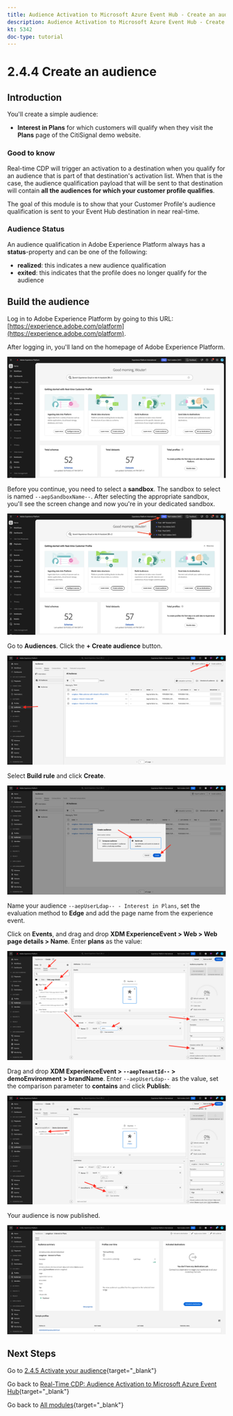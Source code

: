 ```yaml
---
title: Audience Activation to Microsoft Azure Event Hub - Create an audience
description: Audience Activation to Microsoft Azure Event Hub - Create an audience
kt: 5342
doc-type: tutorial
---
```

# 2.4.4 Create an audience

## Introduction

You'll create a simple audience:

- **Interest in Plans** for which customers will qualify when they visit the **Plans** page of the CitiSignal demo website. 

### Good to know

Real-time CDP will trigger an activation to a destination when you qualify for an audience that is part of that destination's activation list. When that is the case, the audience qualification payload that will be sent to that destination will contain **all the audiences for which your customer profile qualifies**. 

The goal of this module is to show that your Customer Profile's audience qualification is sent to your Event Hub destination in near real-time. 

### Audience Status

An audience qualification in Adobe Experience Platform always has a **status**-property and can be one of the following:

- **realized**: this indicates a new audience qualification
- **exited**: this indicates that the profile does no longer qualify for the audience

## Build the audience

Log in to Adobe Experience Platform by going to this URL: [https://experience.adobe.com/platform](https://experience.adobe.com/platform).

After logging in, you'll land on the homepage of Adobe Experience Platform.

![Data Ingestion](./../../../../modules/delivery-activation/datacollection/dc1.2/images/home.png)

Before you continue, you need to select a **sandbox**. The sandbox to select is named ``--aepSandboxName--``. After selecting the appropriate sandbox, you'll see the screen change and now you're in your dedicated sandbox.

![Data Ingestion](./../../../../modules/delivery-activation/datacollection/dc1.2/images/sb1.png)

Go to **Audiences**. Click the **+ Create audience** button.

![Data Ingestion](./images/seg.png)

Select **Build rule** and click **Create**.

![Data Ingestion](./images/seg1.png)

Name your audience `--aepUserLdap-- - Interest in Plans`, set the evaluation method to **Edge** and add the page name from the experience event.

Click on **Events**, and drag and drop **XDM ExperienceEvent > Web > Web page details > Name**. Enter **plans** as the value:

![4-05-create-ee-2.png](./images/405createee2.png)

Drag and drop **XDM ExperienceEvent > `--aepTenantId--` > demoEnvironment > brandName**. Enter `--aepUserLdap--` as the value, set the comparison parameter to **contains** and click **Publish**:

![4-05-create-ee-2-brand.png](./images/405createee2brand.png)

Your audience is now published.

![4-05-create-ee-2-brand.png](./images/405createee2brand1.png)

## Next Steps

Go to [2.4.5 Activate your audience](./ex5.md){target="_blank"}

Go back to [Real-Time CDP: Audience Activation to Microsoft Azure Event Hub](./segment-activation-microsoft-azure-eventhub.md){target="_blank"}

Go back to [All modules](./../../../../overview.md){target="_blank"}